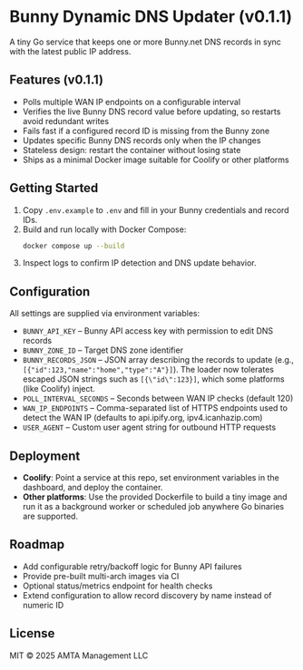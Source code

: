 # Bunny Dynamic DNS Updater (v0.1.1)

A tiny Go service that keeps one or more Bunny.net DNS records in sync with the latest public IP address.

## Features (v0.1.1)
- Polls multiple WAN IP endpoints on a configurable interval
- Verifies the live Bunny DNS record value before updating, so restarts avoid redundant writes
- Fails fast if a configured record ID is missing from the Bunny zone
- Updates specific Bunny DNS records only when the IP changes
- Stateless design: restart the container without losing state
- Ships as a minimal Docker image suitable for Coolify or other platforms

## Getting Started
1. Copy `.env.example` to `.env` and fill in your Bunny credentials and record IDs.
2. Build and run locally with Docker Compose:
   ```bash
   docker compose up --build
   ```
3. Inspect logs to confirm IP detection and DNS update behavior.

## Configuration
All settings are supplied via environment variables:

- `BUNNY_API_KEY` – Bunny API access key with permission to edit DNS records
- `BUNNY_ZONE_ID` – Target DNS zone identifier
- `BUNNY_RECORDS_JSON` – JSON array describing the records to update (e.g., `[{"id":123,"name":"home","type":"A"}]`). The loader now tolerates escaped JSON strings such as `[{\"id\":123}]`, which some platforms (like Coolify) inject.
- `POLL_INTERVAL_SECONDS` – Seconds between WAN IP checks (default 120)
- `WAN_IP_ENDPOINTS` – Comma-separated list of HTTPS endpoints used to detect the WAN IP (defaults to api.ipify.org, ipv4.icanhazip.com)
- `USER_AGENT` – Custom user agent string for outbound HTTP requests

## Deployment
- **Coolify**: Point a service at this repo, set environment variables in the dashboard, and deploy the container.
- **Other platforms**: Use the provided Dockerfile to build a tiny image and run it as a background worker or scheduled job anywhere Go binaries are supported.

## Roadmap
- Add configurable retry/backoff logic for Bunny API failures
- Provide pre-built multi-arch images via CI
- Optional status/metrics endpoint for health checks
- Extend configuration to allow record discovery by name instead of numeric ID

## License
MIT © 2025 AMTA Management LLC
